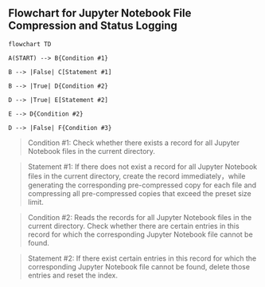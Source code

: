 #

## Flowchart for Jupyter Notebook File Compression and Status Logging

```mermaid
flowchart TD

A(START) --> B{Condition #1}

B --> |False| C[Statement #1]

B --> |True| D{Condition #2}

D --> |True| E[Statement #2]

E --> D{Condition #2}

D --> |False| F{Condition #3}
```


> Condition #1: Check whether there exists a record for all Jupyter Notebook files in the current directory.

> Statement #1: If there does not exist a record for all Jupyter Notebook files in the current directory, create the record immediately，while generating the corresponding pre-compressed copy for each file and compressing all pre-compressed copies that exceed the preset size limit.

> Condition #2: Reads the records for all Jupyter Notebook files in the current directory. Check whether there are certain entries in this record for which the corresponding Jupyter Notebook file cannot be found.

> Statement #2: If there exist certain entries in this record for which the corresponding Jupyter Notebook file cannot be found, delete those entries and reset the index.






